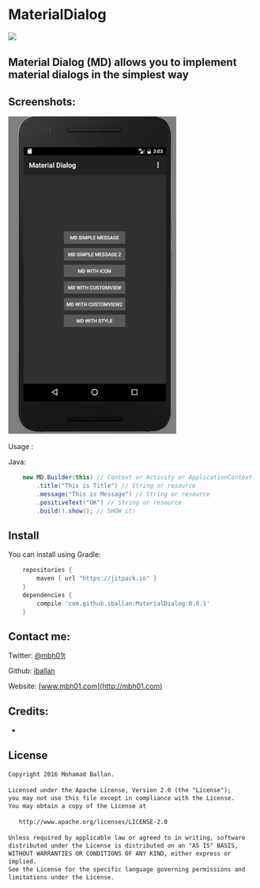 MaterialDialog
==============

[![](https://jitpack.io/v/iballan/RateDialog.svg)](https://jitpack.io/#iballan/RateDialog)

## Material Dialog (MD) allows you to implement material dialogs in the simplest way

Screenshots:
--------

![Screenshots/screenshot1](https://raw.githubusercontent.com/iballan/materialdialog/master/screenshots/md.gif)


Usage :

Java:
``` java
	new MD.Builder(this) // Context or Activity or ApplicationContext
		.title("This is Title") // String or resource
		.message("This is Message") // String or resource
		.positiveText("OK") // String or resource
		.build().show(); // SHOW it!
```

Install
--------

You can install using Gradle:

```gradle
	repositories {
	    maven { url "https://jitpack.io" }
	}
	dependencies {
	    compile 'com.github.iballan:MaterialDialog:0.0.1'
	}
```

Contact me:
--------

Twitter: [@mbh01t](https://twitter.com/mbh01t)

Github: [iballan](https://github.com/iballan)

Website: [www.mbh01.com](http://mbh01.com)

Credits:
--------

-

License
--------

    Copyright 2016 Mohamad Ballan.

    Licensed under the Apache License, Version 2.0 (the "License");
    you may not use this file except in compliance with the License.
    You may obtain a copy of the License at

       http://www.apache.org/licenses/LICENSE-2.0

    Unless required by applicable law or agreed to in writing, software
    distributed under the License is distributed on an "AS IS" BASIS,
    WITHOUT WARRANTIES OR CONDITIONS OF ANY KIND, either express or implied.
    See the License for the specific language governing permissions and
    limitations under the License.
